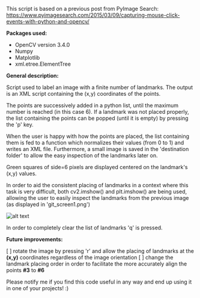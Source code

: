 This script is based on a previous post from PyImage Search: https://www.pyimagesearch.com/2015/03/09/capturing-mouse-click-events-with-python-and-opencv/

**Packages used:**
- OpenCV version 3.4.0
- Numpy
- Matplotlib
- xml.etree.ElementTree 

**General description:**

Script used to label an image with a finite number of landmarks. The output is an XML script containing the (x,y) coordinates of the points.

The points are successively added in a python list, until the maximum number is reached (in this case 6).
If a landmark was not placed properly, the list containing the points can be popped (until it is empty) by pressing the 'p' key.

When the user is happy with how the points are placed, the list containing them is fed to a function which normalizes their values (from 0 to 1) and writes an XML file. Furthermore, a small image is saved in the 'destination folder' to allow the easy inspection of the landmarks later on. 

Green squares of side=6 pixels are displayed centered on the landmark's (x,y) values.

In order to aid the consistent placing of landmarks in a context where this task is very difficult, both cv2.imshow() and plt.imshow() are being used, allowing the user to easily inspect the landmarks from the previous image (as displayed in 'git_screen1.png')

![alt text](https://github.com/AdrianUng/place_labels/blob/master/git_screen1.png)

In order to completely clear the list of landmarks 'q' is pressed.

**Future improvements:**

[ ] rotate the image by pressing 'r' and allow the placing of landmarks at the **(x,y)** coordinates regardless of the image orientation
[ ] change the landmark placing order in order to facilitate the more accurately align the points **#3** to **#6**



Please notify me if you find this code useful in any way and end up using it in one of your projects! :)
